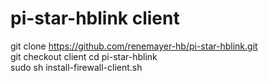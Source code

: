# pi-star-hblink client  
git clone https://github.com/renemayer-hb/pi-star-hblink.git  
git checkout client
cd pi-star-hblink  
sudo sh install-firewall-client.sh  
